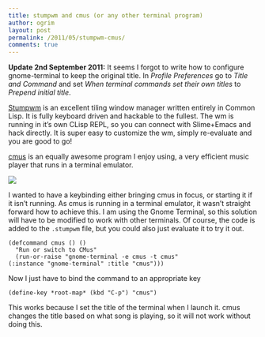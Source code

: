 ```yaml
---
title: stumpwm and cmus (or any other terminal program)
author: ogrim
layout: post
permalink: /2011/05/stumpwm-cmus/
comments: true
---
```

**Update 2nd September 2011:** It seems I forgot to write how to configure gnome-terminal to keep the original title. In *Profile Preferences* go to *Title and Command* and set *When terminal commands set their own titles* to *Prepend initial title*.

[Stumpwm][1] is an excellent tiling window manager written entirely in Common Lisp. It is fully keyboard driven and hackable to the fullest. The wm is running in it&#8217;s own CLisp REPL, so you can connect with Slime+Emacs and hack directly. It is super easy to customize the wm, simply re-evaluate and you are good to go!

[cmus][2] is an equally awesome program I enjoy using, a very efficient music player that runs in a terminal emulator.

<img src="{{ root_url }}/images/cmus-2.3.0.png" />

I wanted to have a keybinding either bringing cmus in focus, or starting it if it isn&#8217;t running. As cmus is running in a terminal emulator, it wasn&#8217;t straight forward how to achieve this. I am using the Gnome Terminal, so this solution will have to be modified to work with other terminals. Of course, the code is added to the `.stumpwm` file, but you could also just evaluate it to try it out.

``` common-lisp
(defcommand cmus () ()
  "Run or switch to CMus"
  (run-or-raise "gnome-terminal -e cmus -t cmus"
(:instance "gnome-terminal" :title "cmus")))
```

Now I just have to bind the command to an appropriate key

``` common-lisp
(define-key *root-map* (kbd "C-p") "cmus")
```

This works because I set the title of the terminal when I launch it. cmus changes the title based on what song is playing, so it will not work without doing this.

 [1]: http://www.nongnu.org/stumpwm/
 [2]: http://cmus.sourceforge.net/
